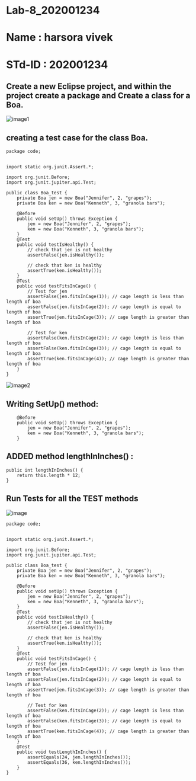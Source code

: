 # Lab-8_202001234

# Name : harsora vivek

# STd-ID : 202001234

## Create a new Eclipse project, and within the project create a package and Create a class for a Boa.

![image1](https://user-images.githubusercontent.com/75905959/233331835-2af6a50b-2eea-4bf8-b8b5-d35c42d357dd.png)

## creating a test case for the class Boa.

```
package code;


import static org.junit.Assert.*;

import org.junit.Before;
import org.junit.jupiter.api.Test;

public class Boa_test {
    private Boa jen = new Boa("Jennifer", 2, "grapes");
    private Boa ken = new Boa("Kenneth", 3, "granola bars");
    
    @Before
    public void setUp() throws Exception {
        jen = new Boa("Jennifer", 2, "grapes");
        ken = new Boa("Kenneth", 3, "granola bars");
    }
    @Test
    public void testIsHealthy() {
        // check that jen is not healthy
        assertFalse(jen.isHealthy());
        
        // check that ken is healthy
        assertTrue(ken.isHealthy());
    }
    @Test
    public void testFitsInCage() {
        // Test for jen
        assertFalse(jen.fitsInCage(1)); // cage length is less than length of boa
        assertFalse(jen.fitsInCage(2)); // cage length is equal to length of boa
        assertTrue(jen.fitsInCage(3)); // cage length is greater than length of boa

        // Test for ken
        assertFalse(ken.fitsInCage(2)); // cage length is less than length of boa
        assertFalse(ken.fitsInCage(3)); // cage length is equal to length of boa
        assertTrue(ken.fitsInCage(4)); // cage length is greater than length of boa
    }
}
```
![image2](https://user-images.githubusercontent.com/75905959/233333163-c28c72b8-d239-4d6b-822a-f501410f6486.png)

## Writing SetUp() method:
```
    @Before
    public void setUp() throws Exception {
        jen = new Boa("Jennifer", 2, "grapes");
        ken = new Boa("Kenneth", 3, "granola bars");
    }
```


## ADDED method lengthInInches() :

```
public int lengthInInches() {
    return this.length * 12;
}
```

## Run Tests for all the TEST methods

![image](https://user-images.githubusercontent.com/75905959/233335138-f33e8177-ca84-4d4e-a0fb-9cca1b8a806a.png)

```
package code;


import static org.junit.Assert.*;

import org.junit.Before;
import org.junit.jupiter.api.Test;

public class Boa_test {
    private Boa jen = new Boa("Jennifer", 2, "grapes");
    private Boa ken = new Boa("Kenneth", 3, "granola bars");
    
    @Before
    public void setUp() throws Exception {
        jen = new Boa("Jennifer", 2, "grapes");
        ken = new Boa("Kenneth", 3, "granola bars");
    }
    @Test
    public void testIsHealthy() {
        // check that jen is not healthy
        assertFalse(jen.isHealthy());
        
        // check that ken is healthy
        assertTrue(ken.isHealthy());
    }
    @Test
    public void testFitsInCage() {
        // Test for jen
        assertFalse(jen.fitsInCage(1)); // cage length is less than length of boa
        assertFalse(jen.fitsInCage(2)); // cage length is equal to length of boa
        assertTrue(jen.fitsInCage(3)); // cage length is greater than length of boa

        // Test for ken
        assertFalse(ken.fitsInCage(2)); // cage length is less than length of boa
        assertFalse(ken.fitsInCage(3)); // cage length is equal to length of boa
        assertTrue(ken.fitsInCage(4)); // cage length is greater than length of boa
    }
    @Test
    public void testLengthInInches() {
        assertEquals(24, jen.lengthInInches());
        assertEquals(36, ken.lengthInInches());
    }
}

```
